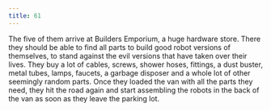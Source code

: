 ```yaml
---
title: 61
---
```


The five of them arrive at Builders Emporium, a huge hardware store.
There they should be able to find all parts to build good robot versions of themselves, to stand against the evil versions that have taken over their lives.
They buy a lot of cables, screws, shower hoses, fittings, a dust buster, metal tubes, lamps, faucets, a garbage disposer and a whole lot of other seemingly random parts.
Once they loaded the van with all the parts they need, they hit the road again and start assembling the robots in the back of the van as soon as they leave the parking lot.
